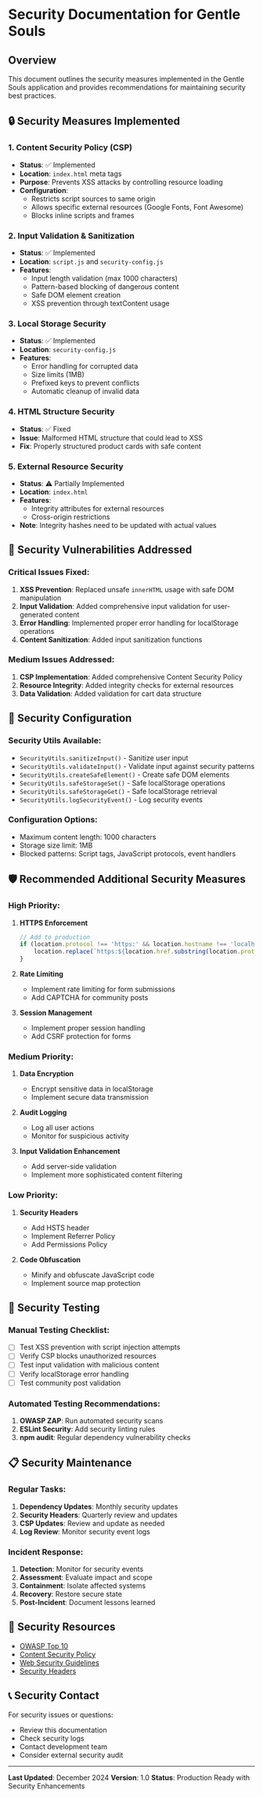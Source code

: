 # Security Documentation for Gentle Souls

## Overview
This document outlines the security measures implemented in the Gentle Souls application and provides recommendations for maintaining security best practices.

## 🔒 Security Measures Implemented

### 1. Content Security Policy (CSP)
- **Status**: ✅ Implemented
- **Location**: `index.html` meta tags
- **Purpose**: Prevents XSS attacks by controlling resource loading
- **Configuration**:
  - Restricts script sources to same origin
  - Allows specific external resources (Google Fonts, Font Awesome)
  - Blocks inline scripts and frames

### 2. Input Validation & Sanitization
- **Status**: ✅ Implemented
- **Location**: `script.js` and `security-config.js`
- **Features**:
  - Input length validation (max 1000 characters)
  - Pattern-based blocking of dangerous content
  - Safe DOM element creation
  - XSS prevention through textContent usage

### 3. Local Storage Security
- **Status**: ✅ Implemented
- **Location**: `security-config.js`
- **Features**:
  - Error handling for corrupted data
  - Size limits (1MB)
  - Prefixed keys to prevent conflicts
  - Automatic cleanup of invalid data

### 4. HTML Structure Security
- **Status**: ✅ Fixed
- **Issue**: Malformed HTML structure that could lead to XSS
- **Fix**: Properly structured product cards with safe content

### 5. External Resource Security
- **Status**: ⚠️ Partially Implemented
- **Location**: `index.html`
- **Features**:
  - Integrity attributes for external resources
  - Cross-origin restrictions
- **Note**: Integrity hashes need to be updated with actual values

## 🚨 Security Vulnerabilities Addressed

### Critical Issues Fixed:
1. **XSS Prevention**: Replaced unsafe `innerHTML` usage with safe DOM manipulation
2. **Input Validation**: Added comprehensive input validation for user-generated content
3. **Error Handling**: Implemented proper error handling for localStorage operations
4. **Content Sanitization**: Added input sanitization functions

### Medium Issues Addressed:
1. **CSP Implementation**: Added comprehensive Content Security Policy
2. **Resource Integrity**: Added integrity checks for external resources
3. **Data Validation**: Added validation for cart data structure

## 🔧 Security Configuration

### Security Utils Available:
- `SecurityUtils.sanitizeInput()` - Sanitize user input
- `SecurityUtils.validateInput()` - Validate input against security patterns
- `SecurityUtils.createSafeElement()` - Create safe DOM elements
- `SecurityUtils.safeStorageSet()` - Safe localStorage operations
- `SecurityUtils.safeStorageGet()` - Safe localStorage retrieval
- `SecurityUtils.logSecurityEvent()` - Log security events

### Configuration Options:
- Maximum content length: 1000 characters
- Storage size limit: 1MB
- Blocked patterns: Script tags, JavaScript protocols, event handlers

## 🛡️ Recommended Additional Security Measures

### High Priority:
1. **HTTPS Enforcement**
   ```javascript
   // Add to production
   if (location.protocol !== 'https:' && location.hostname !== 'localhost') {
       location.replace(`https:${location.href.substring(location.protocol.length)}`);
   }
   ```

2. **Rate Limiting**
   - Implement rate limiting for form submissions
   - Add CAPTCHA for community posts

3. **Session Management**
   - Implement proper session handling
   - Add CSRF protection for forms

### Medium Priority:
1. **Data Encryption**
   - Encrypt sensitive data in localStorage
   - Implement secure data transmission

2. **Audit Logging**
   - Log all user actions
   - Monitor for suspicious activity

3. **Input Validation Enhancement**
   - Add server-side validation
   - Implement more sophisticated content filtering

### Low Priority:
1. **Security Headers**
   - Add HSTS header
   - Implement Referrer Policy
   - Add Permissions Policy

2. **Code Obfuscation**
   - Minify and obfuscate JavaScript code
   - Implement source map protection

## 🧪 Security Testing

### Manual Testing Checklist:
- [ ] Test XSS prevention with script injection attempts
- [ ] Verify CSP blocks unauthorized resources
- [ ] Test input validation with malicious content
- [ ] Verify localStorage error handling
- [ ] Test community post validation

### Automated Testing Recommendations:
1. **OWASP ZAP**: Run automated security scans
2. **ESLint Security**: Add security linting rules
3. **npm audit**: Regular dependency vulnerability checks

## 📋 Security Maintenance

### Regular Tasks:
1. **Dependency Updates**: Monthly security updates
2. **Security Headers**: Quarterly review and updates
3. **CSP Updates**: Review and update as needed
4. **Log Review**: Monitor security event logs

### Incident Response:
1. **Detection**: Monitor for security events
2. **Assessment**: Evaluate impact and scope
3. **Containment**: Isolate affected systems
4. **Recovery**: Restore secure state
5. **Post-Incident**: Document lessons learned

## 🔗 Security Resources

- [OWASP Top 10](https://owasp.org/www-project-top-ten/)
- [Content Security Policy](https://developer.mozilla.org/en-US/docs/Web/HTTP/CSP)
- [Web Security Guidelines](https://web.dev/security/)
- [Security Headers](https://securityheaders.com/)

## 📞 Security Contact

For security issues or questions:
- Review this documentation
- Check security logs
- Contact development team
- Consider external security audit

---

**Last Updated**: December 2024
**Version**: 1.0
**Status**: Production Ready with Security Enhancements
